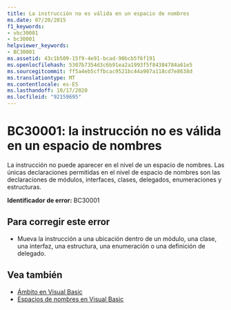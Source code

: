 ```yaml
---
title: La instrucción no es válida en un espacio de nombres
ms.date: 07/20/2015
f1_keywords:
- vbc30001
- bc30001
helpviewer_keywords:
- BC30001
ms.assetid: 43c1b509-15f9-4e91-bcad-90bcb5f6f191
ms.openlocfilehash: 5307b7354d3c6b91ea2a1993f5f84384784a61e5
ms.sourcegitcommit: ff5a4eb5cffbcac9521bc44a907a118cd7e8638d
ms.translationtype: MT
ms.contentlocale: es-ES
ms.lasthandoff: 10/17/2020
ms.locfileid: "92159695"
---
```

# <a name="bc30001-statement-is-not-valid-in-a-namespace"></a>BC30001: la instrucción no es válida en un espacio de nombres

La instrucción no puede aparecer en el nivel de un espacio de nombres. Las únicas declaraciones permitidas en el nivel de espacio de nombres son las declaraciones de módulos, interfaces, clases, delegados, enumeraciones y estructuras.

 **Identificador de error:** BC30001

## <a name="to-correct-this-error"></a>Para corregir este error

- Mueva la instrucción a una ubicación dentro de un módulo, una clase, una interfaz, una estructura, una enumeración o una definición de delegado.

## <a name="see-also"></a>Vea también

- [Ámbito en Visual Basic](../../programming-guide/language-features/declared-elements/scope.md)
- [Espacios de nombres en Visual Basic](../../programming-guide/program-structure/namespaces.md)
